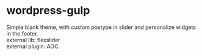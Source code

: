 # wordpress-gulp
Simple blank theme, with custom postype in slider and personalize widgets in the footer.
<br>external lib: flexslider
<br>external plugin: AOC.
